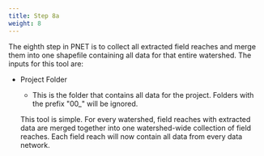 ```yaml
---
title: Step 8a
weight: 8
---
```


The eighth step in PNET is to collect all extracted field reaches and merge them into one shapefile containing all data for that entire watershed. The inputs for this tool are:



- Project Folder

  - This is the folder that contains all data for the project. Folders with the prefix "00_" will be ignored.

    

  This tool is simple. For every watershed, field reaches with extracted data are merged together into one watershed-wide collection of field reaches. Each field reach will now contain all data from every data network. 
